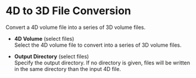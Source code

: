 # 4D to 3D File Conversion  
Convert a 4D volume file into a series of 3D volume files.  

* **4D Volume** (select files)  
Select the 4D volume file to convert into a series of 3D volume files.  

* **Output Directory** (select files)  
Specify the output directory. If no directory is given, files will be written in the same directory than the input 4D file.  

